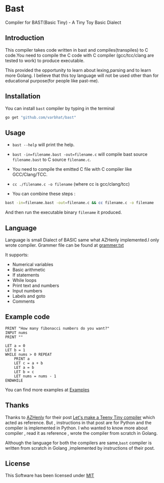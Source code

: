 # Bast
Compiler for BAST(Basic Tiny) - A Tiny Toy Basic Dialect

## Introduction
This compiler takes code written in bast and compiles(transpiles) to C code.You need to compile the C code with C compiler (gcc/tcc/clang are tested to work) to produce executable.

This provided the opportunity to learn about lexing,parsing and to learn more Golang. I believe that this toy language will not be used other than for educational purpose(for people like past-me).

## Installation 
You can install `bast` compiler by typing in the terminal 

```bash
go get "github.com/varbhat/bast"
```

## Usage

* `bast --help` will print the help.

* `bast -in=filename.bast -out=filename.c` will compile bast source `filename.bast` to C source `filename.c`. 

* You need to compile the emitted C file with C compiler like GCC/Clang/TCC.

* `cc ./filename.c -o filename` (where cc is gcc/clang/tcc)

* You can combine these steps :

```bash
bast -in=filename.bast -out=filename.c && cc filename.c -o filename
```

And then run the executable binary `filename` it produced.

## Language 
Language is small Dialect of BASIC same what AZHenly implemented.I only wrote compiler.
Grammer file can be found at [grammer.txt](https://github.com/varbhat/bast/blob/master/grammar.txt)

It supports:
  - Numerical variables
  - Basic arithmetic
  - If statements
  - While loops
  - Print text and numbers
  - Input numbers
  - Labels and goto
  - Comments

## Example code

```
PRINT "How many fibonacci numbers do you want?"
INPUT nums
PRINT ""

LET a = 0
LET b = 1
WHILE nums > 0 REPEAT
    PRINT a
    LET c = a + b
    LET a = b
    LET b = c
    LET nums = nums - 1
ENDWHILE
```
You can find more examples at [Examples](https://github.com/varbhat/bast/tree/master/examples)

## Thanks
Thanks to [AZHenly](https://github.com/AZHenley) for their post  [Let's make a Teeny Tiny compiler](http://web.eecs.utk.edu/~azh/blog/teenytinycompiler1.html) which acted as reference. 
But , instructions in that post are for Python and the compiler is implemented in Python. I who wanted to know more about compiler , read it as reference , wrote the compiler from scratch in Golang.

Although the language for both the compilers are same,`bast` compiler is written from scratch in Golang ,implemented by instructions of their post.

## License
This Software has been licensed under [MIT](LICENSE)
